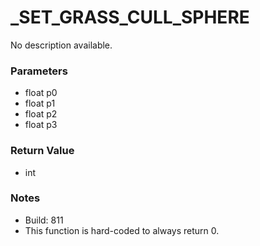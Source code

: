# _SET_GRASS_CULL_SPHERE

No description available.

### Parameters
* float p0
* float p1
* float p2
* float p3

### Return Value
* int

### Notes
* Build: 811
* This function is hard-coded to always return 0.


